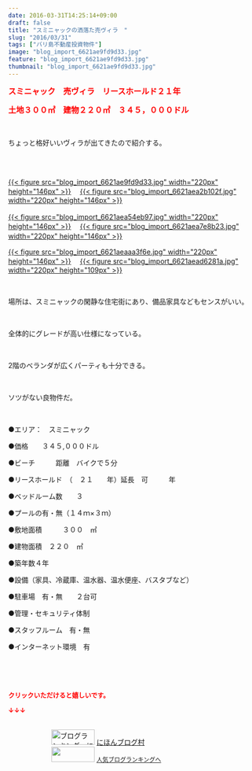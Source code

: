 ```yaml
---
date: 2016-03-31T14:25:14+09:00
draft: false
title: "スミニャックの洒落た売ヴィラ　"
slug: "2016/03/31"
tags: ["バリ島不動産投資物件"]
image: "blog_import_6621ae9fd9d33.jpg"
feature: "blog_import_6621ae9fd9d33.jpg"
thumbnail: "blog_import_6621ae9fd9d33.jpg"
---
```

<p><font color="#ff0000" size="3"><strong>スミニャック　売ヴィラ　リースホールド２１年</strong></font></p><p><font color="#ff0000" size="3"><strong>土地３００㎡　建物２２０㎡　３４５，０００ドル</strong></font></p><br/><p>ちょっと格好いいヴィラが出てきたので紹介する。</p><br/><p><br/><a href="blog_import_6621aea12fc63.jpg">{{< figure src="blog_import_6621ae9fd9d33.jpg" width="220px" height="146px" >}}</a> 　<a href="blog_import_6621aea3ed328.jpg">{{< figure src="blog_import_6621aea2b102f.jpg" width="220px" height="146px" >}}</a> <br/><br/><a href="blog_import_6621aea68581b.jpg">{{< figure src="blog_import_6621aea54eb97.jpg" width="220px" height="146px" >}}</a> 　<a href="blog_import_6621aea9316f6.jpg">{{< figure src="blog_import_6621aea7e8b23.jpg" width="220px" height="146px" >}}</a> 　</p><p><a href="blog_import_6621aeabda864.jpg">{{< figure src="blog_import_6621aeaaa3f6e.jpg" width="220px" height="146px" >}}</a> 　<a href="blog_import_6621aeae9b7b2.jpg">{{< figure src="blog_import_6621aead6281a.jpg" width="220px" height="109px" >}}</a> </p><br/><p>場所は、スミニャックの閑静な住宅街にあり、備品家具などもセンスがいい。</p><br/><p>全体的にグレードが高い仕様になっている。</p><br/><p>2階のベランダが広くパーティも十分できる。</p><br/><p>ソツがない良物件だ。<br/></p><br/><p>●エリア：　スミニャック</p><p>●価格　　３４５,０００ドル</p><p>●ビーチ　　　距離　バイクで５分　　</p><p>●リースホールド　（　２１　　年）延長　可　　　年</p><p>●ベッドルーム数　　３　</p><p>●プールの有・無（１４ｍ×３ｍ）　</p><p>●敷地面積　　　３００　㎡</p><p>●建物面積　２２０　㎡</p><p>●築年数４年</p><p>●設備（家具、冷蔵庫、温水器、温水便座、バスタブなど）</p><p>●駐車場　有・無　　２台可</p><p>●管理・セキュリティ体制　</p><p>●スタッフルーム　有・無</p><p>●インターネット環境　有</p><br/><br/><br/><p><font color="#ff0000" size="2"><strong>クリックいただけると嬉しいです。<br/></strong></font></p><p><font color="#ff0000" size="2"><strong>↓↓↓</strong></font></p><p><br/><a href="ranking.html" target="_blank"><img border="0" alt="ブログランキング・にほんブログ村へ" src="data:image/svg+xml;charset=utf-8,%3Csvg%20xmlns%3D%22http%3A%2F%2Fwww.w3.org%2F2000%2Fsvg%22%20title%3D%22Placeholder%20for%20Images%22%20role%3D%22presentation%22%20viewBox%3D%220%200%2088%2031%22%20%2F%3E" width="88" height="31" data-src="https://img-proxy.blog-video.jp/images?url=http%3A%2F%2Fwww.blogmura.com%2Fimg%2Fwww88_31.gif" style="aspect-ratio: auto 88 / 31;"/><noscript><img border="0" alt="ブログランキング・にほんブログ村へ" src="https://img-proxy.blog-video.jp/images?url=http%3A%2F%2Fwww.blogmura.com%2Fimg%2Fwww88_31.gif" width="88" height="31"></noscript></a> <a href="ranking.html" target="_blank">にほんブログ村</a> <br/><a title="人気ブログランキングへ" href="link.php?1804582"><img border="0" src="data:image/svg+xml;charset=utf-8,%3Csvg%20xmlns%3D%22http%3A%2F%2Fwww.w3.org%2F2000%2Fsvg%22%20title%3D%22Placeholder%20for%20Images%22%20role%3D%22presentation%22%20viewBox%3D%220%200%2088%2031%22%20%2F%3E" width="88" height="31" data-src="https://blog.with2.net/img/banner/banner_22.gif" style="aspect-ratio: auto 88 / 31;"/><noscript><img border="0" src="https://blog.with2.net/img/banner/banner_22.gif" width="88" height="31"></noscript></a> <a style="FONT-SIZE: 12px" href="link.php?1804582">人気ブログランキングへ</a> </p>

